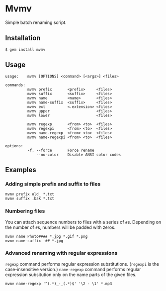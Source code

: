 # Mvmv

Simple batch renaming script.

## Installation

    $ gem install mvmv

## Usage

```
usage:    mvmv [OPTIONS] <command> [<args>] <files>

commands:
          mvmv prefix       <prefix>     <files>
          mvmv suffix       <suffix>     <files>
          mvmv name         <name>       <files>
          mvmv name-suffix  <suffix>     <files>
          mvmv ext          <.extension> <files>
          mvmv upper                     <files>
          mvmv lower                     <files>

          mvmv regexp       <from> <to>  <files>
          mvmv regexpi      <from> <to>  <files>
          mvmv name-regexp  <from> <to>  <files>
          mvmv name-regexpi <from> <to>  <files>

options:
          -f, --force       Force rename
              --no-color    Disable ANSI color codes
```

## Examples

### Adding simple prefix and suffix to files

```
mvmv prefix old_ *.txt
mvmv suffix .bak *.txt
```

### Numbering files

You can attach sequence numbers to files with a series of `#`s.
Depending on the number of `#`s, numbers will be padded with zeros.

```
mvmv name Photo#### *.jpg *.gif *.png
mvmv name-suffix -## *.jpg
```

### Advanced renaming with regular expressions

`regexp` command performs regular expression substitutions. (`regexpi` is the case-insensitive version.)
`name-regexp` command performs regular expression subsitution only on the name parts of the given files.

```
mvmv name-regexp '^(.*)_-_(.*)$' '\2 - \1' *.mp3
```

